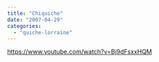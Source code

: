 ```yaml
---
title: "Chiquiche"
date: "2007-04-29"
categories: 
  - "quiche-lorraine"
---
```


https://www.youtube.com/watch?v=Bj9dFsxxHQM
